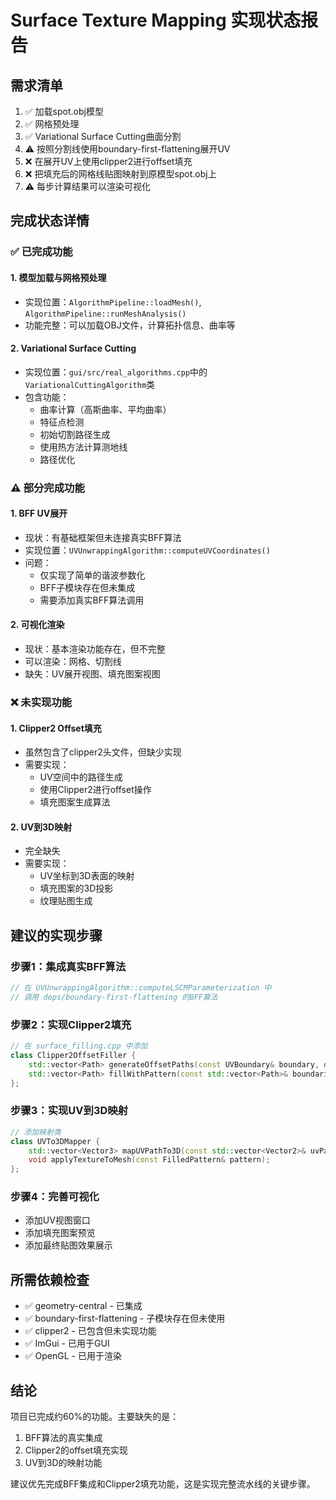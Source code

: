 # Surface Texture Mapping 实现状态报告

## 需求清单
1. ✅ 加载spot.obj模型
2. ✅ 网格预处理
3. ✅ Variational Surface Cutting曲面分割
4. ⚠️ 按照分割线使用boundary-first-flattening展开UV
5. ❌ 在展开UV上使用clipper2进行offset填充
6. ❌ 把填充后的网格线贴图映射到原模型spot.obj上
7. ⚠️ 每步计算结果可以渲染可视化

## 完成状态详情

### ✅ 已完成功能

#### 1. 模型加载与网格预处理
- 实现位置：`AlgorithmPipeline::loadMesh()`, `AlgorithmPipeline::runMeshAnalysis()`
- 功能完整：可以加载OBJ文件，计算拓扑信息、曲率等

#### 2. Variational Surface Cutting
- 实现位置：`gui/src/real_algorithms.cpp`中的`VariationalCuttingAlgorithm`类
- 包含功能：
  - 曲率计算（高斯曲率、平均曲率）
  - 特征点检测
  - 初始切割路径生成
  - 使用热方法计算测地线
  - 路径优化

### ⚠️ 部分完成功能

#### 1. BFF UV展开
- 现状：有基础框架但未连接真实BFF算法
- 实现位置：`UVUnwrappingAlgorithm::computeUVCoordinates()`
- 问题：
  - 仅实现了简单的谐波参数化
  - BFF子模块存在但未集成
  - 需要添加真实BFF算法调用

#### 2. 可视化渲染
- 现状：基本渲染功能存在，但不完整
- 可以渲染：网格、切割线
- 缺失：UV展开视图、填充图案视图

### ❌ 未实现功能

#### 1. Clipper2 Offset填充
- 虽然包含了clipper2头文件，但缺少实现
- 需要实现：
  - UV空间中的路径生成
  - 使用Clipper2进行offset操作
  - 填充图案生成算法

#### 2. UV到3D映射
- 完全缺失
- 需要实现：
  - UV坐标到3D表面的映射
  - 填充图案的3D投影
  - 纹理贴图生成

## 建议的实现步骤

### 步骤1：集成真实BFF算法
```cpp
// 在 UVUnwrappingAlgorithm::computeLSCMParameterization 中
// 调用 deps/boundary-first-flattening 的BFF算法
```

### 步骤2：实现Clipper2填充
```cpp
// 在 surface_filling.cpp 中添加
class Clipper2OffsetFiller {
    std::vector<Path> generateOffsetPaths(const UVBoundary& boundary, double offset);
    std::vector<Path> fillWithPattern(const std::vector<Path>& boundaries);
};
```

### 步骤3：实现UV到3D映射
```cpp
// 添加映射类
class UVTo3DMapper {
    std::vector<Vector3> mapUVPathTo3D(const std::vector<Vector2>& uvPath);
    void applyTextureToMesh(const FilledPattern& pattern);
};
```

### 步骤4：完善可视化
- 添加UV视图窗口
- 添加填充图案预览
- 添加最终贴图效果展示

## 所需依赖检查
- ✅ geometry-central - 已集成
- ✅ boundary-first-flattening - 子模块存在但未使用
- ✅ clipper2 - 已包含但未实现功能
- ✅ ImGui - 已用于GUI
- ✅ OpenGL - 已用于渲染

## 结论
项目已完成约60%的功能。主要缺失的是：
1. BFF算法的真实集成
2. Clipper2的offset填充实现
3. UV到3D的映射功能

建议优先完成BFF集成和Clipper2填充功能，这是实现完整流水线的关键步骤。